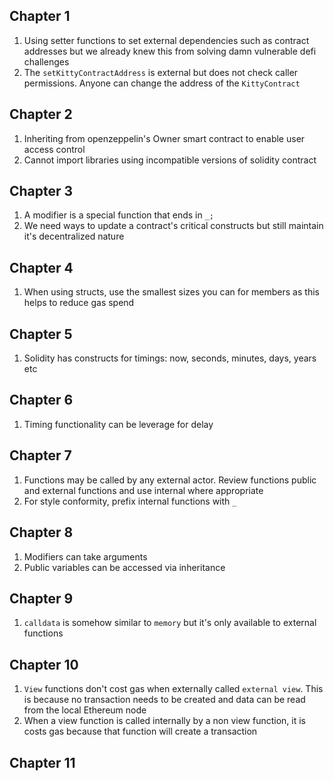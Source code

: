 Chapter 1
----
1. Using setter functions to set external dependencies such as contract addresses but we already knew this from solving damn vulnerable defi challenges
2. The `setKittyContractAddress` is external but does not check caller permissions. Anyone can change the address of the `KittyContract`

Chapter 2
---
1. Inheriting from openzeppelin's Owner smart contract to enable user access control
2. Cannot import libraries using incompatible versions of solidity contract

Chapter 3
---
1. A modifier is a special function that ends in `_;`
2. We need ways to update a contract's critical constructs but still maintain it's decentralized nature

Chapter 4
---
1. When using structs, use the smallest sizes you can for members as this helps to reduce gas spend

Chapter 5
---
1. Solidity has constructs for timings: now, seconds, minutes, days, years etc

Chapter 6
---
1. Timing functionality can be leverage for delay

Chapter 7
---
1. Functions may be called by any external actor. Review functions public and external functions and use internal where appropriate
2. For style conformity, prefix internal functions with `_`

Chapter 8
---
1. Modifiers can take arguments
2. Public variables can be accessed via inheritance

Chapter 9
---
1. `calldata` is somehow similar to `memory` but it's only available to external functions

Chapter 10
---
1. `View` functions don't cost gas when externally called `external view`. This is because no transaction needs to be created and data can be read from the local Ethereum node
2. When a view function is called internally by a non view function, it is costs gas because that function will create a transaction

Chapter 11
---
